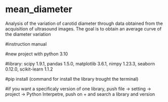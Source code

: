 # mean_diameter

Analysis of the variation of carotid diameter through data obtained from the acquisition of ultrasound images. 
The goal is to obtain an average curve of the diameter variation


#instruction manual

#new project with python 3.10

#library: scipy 1.9.1, pandas 1.5.0, matplotlib 3.6.1, nimpy 1.23.3, seaborn 0.12.0, scikit-learn 1.1.2

#pip install <name library>  (command for install the library trought the terminal)
  
#if you want a specificaly version of one library, push file -> setting -> project -> Python Interpetre, push on + and search a library and version
